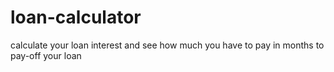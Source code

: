 # loan-calculator
calculate your loan interest and see how much you have to pay in months to pay-off your loan
